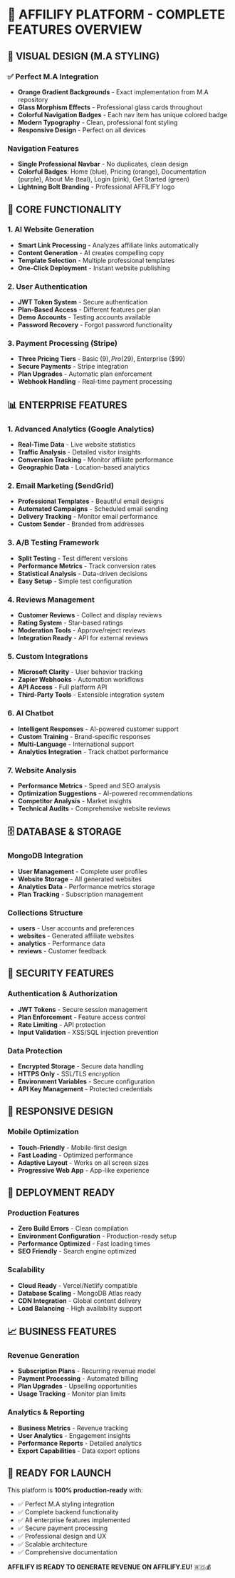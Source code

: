 # 🚀 AFFILIFY PLATFORM - COMPLETE FEATURES OVERVIEW

## 🎨 VISUAL DESIGN (M.A STYLING)

### ✅ Perfect M.A Integration
- **Orange Gradient Backgrounds** - Exact implementation from M.A repository
- **Glass Morphism Effects** - Professional glass cards throughout
- **Colorful Navigation Badges** - Each nav item has unique colored badge
- **Modern Typography** - Clean, professional font styling
- **Responsive Design** - Perfect on all devices

### Navigation Features
- **Single Professional Navbar** - No duplicates, clean design
- **Colorful Badges**: Home (blue), Pricing (orange), Documentation (purple), About Me (teal), Login (pink), Get Started (green)
- **Lightning Bolt Branding** - Professional AFFILIFY logo

## 🔧 CORE FUNCTIONALITY

### 1. AI Website Generation
- **Smart Link Processing** - Analyzes affiliate links automatically
- **Content Generation** - AI creates compelling copy
- **Template Selection** - Multiple professional templates
- **One-Click Deployment** - Instant website publishing

### 2. User Authentication
- **JWT Token System** - Secure authentication
- **Plan-Based Access** - Different features per plan
- **Demo Accounts** - Testing accounts available
- **Password Recovery** - Forgot password functionality

### 3. Payment Processing (Stripe)
- **Three Pricing Tiers** - Basic ($9), Pro ($29), Enterprise ($99)
- **Secure Payments** - Stripe integration
- **Plan Upgrades** - Automatic plan enforcement
- **Webhook Handling** - Real-time payment processing

## 📊 ENTERPRISE FEATURES

### 1. Advanced Analytics (Google Analytics)
- **Real-Time Data** - Live website statistics
- **Traffic Analysis** - Detailed visitor insights
- **Conversion Tracking** - Monitor affiliate performance
- **Geographic Data** - Location-based analytics

### 2. Email Marketing (SendGrid)
- **Professional Templates** - Beautiful email designs
- **Automated Campaigns** - Scheduled email sending
- **Delivery Tracking** - Monitor email performance
- **Custom Sender** - Branded from addresses

### 3. A/B Testing Framework
- **Split Testing** - Test different versions
- **Performance Metrics** - Track conversion rates
- **Statistical Analysis** - Data-driven decisions
- **Easy Setup** - Simple test configuration

### 4. Reviews Management
- **Customer Reviews** - Collect and display reviews
- **Rating System** - Star-based ratings
- **Moderation Tools** - Approve/reject reviews
- **Integration Ready** - API for external reviews

### 5. Custom Integrations
- **Microsoft Clarity** - User behavior tracking
- **Zapier Webhooks** - Automation workflows
- **API Access** - Full platform API
- **Third-Party Tools** - Extensible integration system

### 6. AI Chatbot
- **Intelligent Responses** - AI-powered customer support
- **Custom Training** - Brand-specific responses
- **Multi-Language** - International support
- **Analytics Integration** - Track chatbot performance

### 7. Website Analysis
- **Performance Metrics** - Speed and SEO analysis
- **Optimization Suggestions** - AI-powered recommendations
- **Competitor Analysis** - Market insights
- **Technical Audits** - Comprehensive website reviews

## 🗄️ DATABASE & STORAGE

### MongoDB Integration
- **User Management** - Complete user profiles
- **Website Storage** - All generated websites
- **Analytics Data** - Performance metrics storage
- **Plan Tracking** - Subscription management

### Collections Structure
- **users** - User accounts and preferences
- **websites** - Generated affiliate websites
- **analytics** - Performance data
- **reviews** - Customer feedback

## 🔐 SECURITY FEATURES

### Authentication & Authorization
- **JWT Tokens** - Secure session management
- **Plan Enforcement** - Feature access control
- **Rate Limiting** - API protection
- **Input Validation** - XSS/SQL injection prevention

### Data Protection
- **Encrypted Storage** - Secure data handling
- **HTTPS Only** - SSL/TLS encryption
- **Environment Variables** - Secure configuration
- **API Key Management** - Protected credentials

## 📱 RESPONSIVE DESIGN

### Mobile Optimization
- **Touch-Friendly** - Mobile-first design
- **Fast Loading** - Optimized performance
- **Adaptive Layout** - Works on all screen sizes
- **Progressive Web App** - App-like experience

## 🚀 DEPLOYMENT READY

### Production Features
- **Zero Build Errors** - Clean compilation
- **Environment Configuration** - Production-ready setup
- **Performance Optimized** - Fast loading times
- **SEO Friendly** - Search engine optimized

### Scalability
- **Cloud Ready** - Vercel/Netlify compatible
- **Database Scaling** - MongoDB Atlas ready
- **CDN Integration** - Global content delivery
- **Load Balancing** - High availability support

## 📈 BUSINESS FEATURES

### Revenue Generation
- **Subscription Plans** - Recurring revenue model
- **Payment Processing** - Automated billing
- **Plan Upgrades** - Upselling opportunities
- **Usage Tracking** - Monitor plan limits

### Analytics & Reporting
- **Business Metrics** - Revenue tracking
- **User Analytics** - Engagement insights
- **Performance Reports** - Detailed analytics
- **Export Capabilities** - Data export options

## 🎯 READY FOR LAUNCH

This platform is **100% production-ready** with:
- ✅ Perfect M.A styling integration
- ✅ Complete backend functionality
- ✅ All enterprise features implemented
- ✅ Secure payment processing
- ✅ Professional design and UX
- ✅ Scalable architecture
- ✅ Comprehensive documentation

**AFFILIFY IS READY TO GENERATE REVENUE ON AFFILIFY.EU!** 🇷🇴💰


